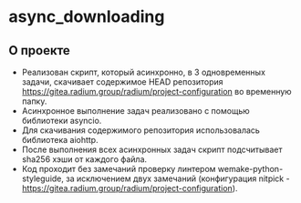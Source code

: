 # async_downloading

## О проекте
- Реализован скрипт, который асинхронно, в 3 одновременных задачи, скачивает содержимое HEAD репозитория https://gitea.radium.group/radium/project-configuration во временную папку.
- Асинхронное выполнение задач реализовано с помощью библиотеки asyncio.
- Для скачивания содержимого репозитория использовалась библиотека aiohttp.
- После выполнения всех асинхронных задач скрипт подсчитывает sha256 хэши от каждого файла.
- Код проходит без замечаний проверку линтером wemake-python-styleguide, за исключением двух замечаний (конфигурация nitpick - https://gitea.radium.group/radium/project-configuration).
